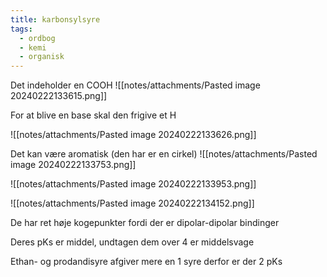 ```yaml
---
title: karbonsylsyre
tags:
  - ordbog
  - kemi
  - organisk
---
```

Det indeholder en COOH
![[notes/attachments/Pasted image 20240222133615.png]]

For at blive en base skal den frigive et H



![[notes/attachments/Pasted image 20240222133626.png]]


Det kan være aromatisk (den har er en cirkel)
![[notes/attachments/Pasted image 20240222133753.png]]

![[notes/attachments/Pasted image 20240222133953.png]]

![[notes/attachments/Pasted image 20240222134152.png]]

De har ret høje kogepunkter fordi der er dipolar-dipolar bindinger

Deres pKs er middel, undtagen dem over 4 er middelsvage

Ethan- og prodandisyre afgiver mere en 1 syre derfor er der 2 pKs

